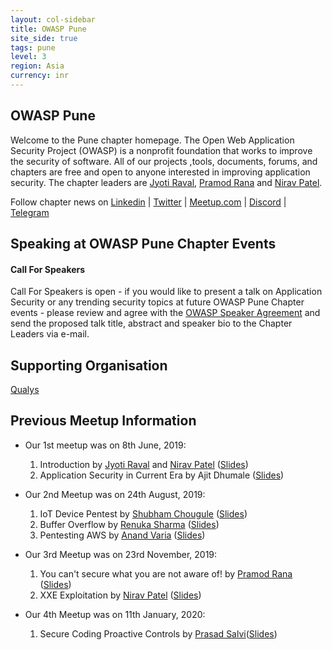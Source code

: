 ```yaml
---
layout: col-sidebar
title: OWASP Pune
site_side: true
tags: pune
level: 3
region: Asia
currency: inr
---
```



<!-- rebuild -->


OWASP Pune
-------------
Welcome to the Pune chapter homepage. The Open Web Application Security Project (OWASP) is a nonprofit foundation that works to improve the security of software. All of our projects ,tools, documents, forums, and chapters are free and open to anyone interested in improving application security. The chapter leaders are <a href="mailto:jyoti.raval@owasp.org">Jyoti Raval</a>, <a href="mailto:pramod.rana@owasp.org">Pramod Rana</a> and <a href="mailto:nirav.patel@owasp.org">Nirav Patel</a>. 

Follow chapter news on [Linkedin](https://www.linkedin.com/groups/7022347) | [Twitter](https://twitter.com/owasp_pune) | [Meetup.com](https://www.meetup.com/OWASP-Pune-Chapter) | [Discord](https://discord.gg/zhynx3s) | [Telegram](https://t.me/joinchat/LYupoRTKnq2jU6cjXKlxAg)


Speaking at OWASP Pune Chapter Events
---------------------------------------

#### Call For Speakers

Call For Speakers is open - if you would like to present a talk on Application Security or any trending security topics at future OWASP Pune Chapter events - please review and agree with the [OWASP Speaker Agreement](Speaker_Agreement "wikilink") and send the proposed talk title, abstract and speaker bio to the Chapter Leaders via e-mail.

Supporting Organisation
-----------------------

[Qualys](https://www.qualys.com)

Previous Meetup Information
---------------------------------------

  - Our 1st meetup was on 8th June, 2019:
    1.  Introduction by [Jyoti Raval](https://twitter.com/JenyRaval) and
        [Nirav Patel](https://twitter.com/niravvhackky)
        ([Slides](/www-pdf-archive/File:1._OWASP_Pune_First_Meetup.pdf))
    2.  Application Security in Current Era by Ajit Dhumale
        ([Slides](/www-pdf-archive/File:Application_Security_in_Current_Era_-_Ajit_Dhumale.pdf))

  - Our 2nd Meetup was on 24th August, 2019:
    1.  IoT Device Pentest by [Shubham
        Chougule](https://twitter.com/shubhamtc)
        ([Slides](/www-pdf-archive/File:IoT_Device_Pentest_by_Shubham_Chougule.pdf))
    2.  Buffer Overflow by [Renuka
        Sharma](https://twitter.com/renusharma3031)
        ([Slides](/www-pdf-archive/File:Buffer_overflow_by_Renuka_Sharma.pdf))
    3.  Pentesting AWS by [Anand Varia](https://twitter.com/_0xVariable)
        ([Slides](/www-pdf-archive/File:Pentesting_AWS_by_Anand_Varia.pdf))
  - Our 3rd Meetup was on 23rd November, 2019:
    1.  You can't secure what you are not aware of\! by [Pramod
        Rana](https://twitter.com/iamvarchashva)
        ([Slides](https://drive.google.com/file/d/1mk0kjoPt6mbQhilJ0zyIQYmmLtp90yHo/view?usp=sharing))
    2.  XXE Exploitation by [Nirav
        Patel](https://twitter.com/nirav4peace)
        ([Slides](/www-pdf-archive/File:XXE_Exploitation.pdf))
   - Our 4th Meetup was on 11th January, 2020:
     1. Secure Coding Proactive Controls by [Prasad
        Salvi](https://twitter.com/prasad_salvi)([Slides](File:Secure_Coding_Proactive_Controls-Prasad_Salvi.pdf))
